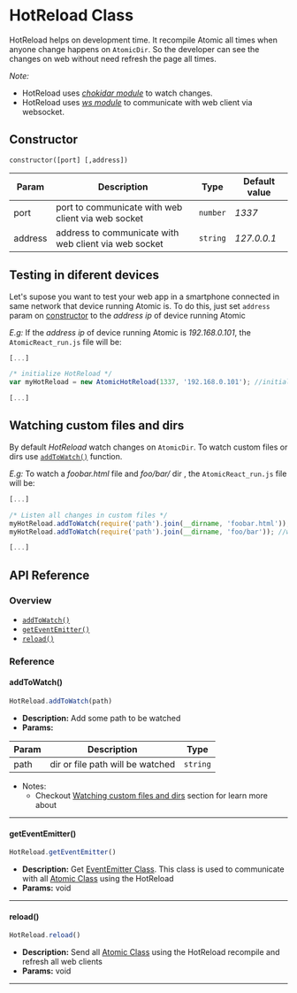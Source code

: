 # HotReload Class

HotReload helps on development time. It recompile Atomic all times when anyone change happens on `AtomicDir`. So the developer can see the changes on web without need refresh the page all times.

*Note:*
  * HotReload uses [*chokidar module*](https://github.com/paulmillr/chokidar) to watch changes.
  * HotReload uses [*ws module*](https://github.com/websockets/ws) to communicate with web client via websocket.

## Constructor

```
constructor([port] [,address])
```

Param | Description | Type | Default value
------------ | ------------- | ------------- | -------------
port | port to communicate with web client via web socket | `number` | *1337*
address | address to communicate with web client via web socket | `string` | *127.0.0.1*


## Testing in diferent devices

Let's supose you want to test your web app in a smartphone connected in same network that device running Atomic is. To do this, just set `address` param on [constructor](HotReloadClass?id=constructor) to the  *address ip* of device running Atomic

*E.g:* If the *address ip* of device running Atomic  is *192.168.0.101*, the `AtomicReact_run.js` file will be:

``` js
[...]

/* initialize HotReload */
var myHotReload = new AtomicHotReload(1337, '192.168.0.101'); //initialize HotReload on 192.168.0.101:1337

[...]
```

## Watching custom files and dirs

By default *HotReload* watch changes on `AtomicDir`. To watch custom files or dirs use [`addToWatch()`](HotReloadClass?id=addtowatch) function.

*E.g:* To watch a *foobar.html* file and *foo/bar/* dir , the `AtomicReact_run.js` file will be:

``` js
[...]

/* Listen all changes in custom files */
myHotReload.addToWatch(require('path').join(__dirname, 'foobar.html')); //watch foobar.html file
myHotReload.addToWatch(require('path').join(__dirname, 'foo/bar')); //watch foo/bar folder

[...]
```

## API Reference

### Overview
* [`addToWatch()`](HotReloadClass?id=addtowatch)
* [`getEventEmitter()`](HotReloadClass?id=geteventemitter)
* [`reload()`](HotReloadClass?id=reload)

### Reference

#### addToWatch()
``` js
HotReload.addToWatch(path)
```
* **Description:**
Add some path to be watched
* **Params:**

Param | Description | Type
------------ | ------------- | -------------
path | dir or file path will be watched  | `string`
* Notes:
  * Checkout [Watching custom files and dirs](HotReloadClass?id=watching-custom-files-and-dirs) section for learn more about

---

#### getEventEmitter()
  ``` js
  HotReload.getEventEmitter()
  ```
  * **Description:**
  Get [EventEmitter Class](https://nodejs.org/api/events.html#events_class_eventemitter). This class is used to communicate with all [Atomic Class](AtomicClass) using the HotReload
  * **Params:** void

---

#### reload()
``` js
HotReload.reload()
```
* **Description:**
Send all [Atomic Class](AtomicClass) using the HotReload recompile and refresh all web clients
* **Params:** void

---
